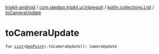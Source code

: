 [tripkit-android](../../index.md) / [com.skedgo.tripkit.ui.tripresult](../index.md) / [kotlin.collections.List](index.md) / [toCameraUpdate](./to-camera-update.md)

# toCameraUpdate

`fun `[`List`](https://kotlinlang.org/api/latest/jvm/stdlib/kotlin.collections/-list/index.html)`<`[`GeoPoint`](../../com.skedgo.tripkit.location/-geo-point/index.md)`>.toCameraUpdate(): CameraUpdate`